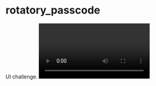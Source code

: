 # rotatory_passcode 

UI challenge.
<video controls src="Screenrecorder-2025-03-21-21-16-11-906.mp4" title="Passcode UI"></video>
